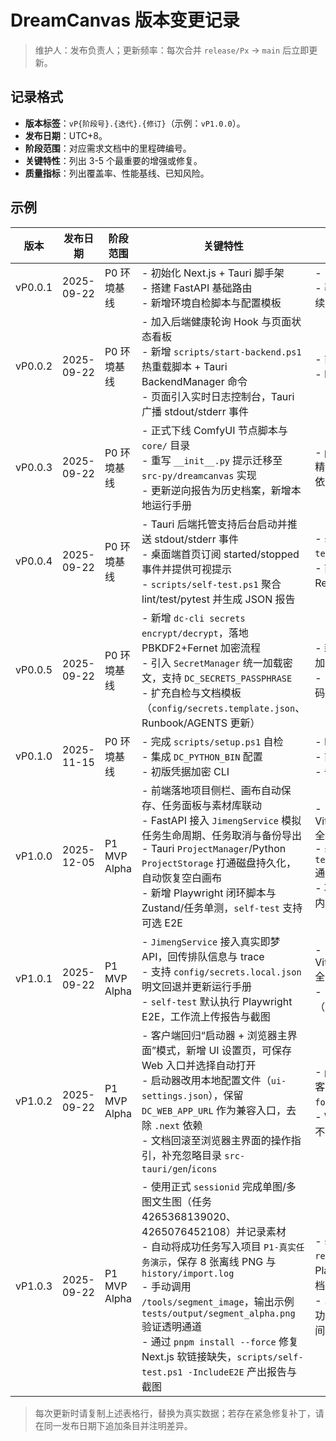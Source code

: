 # DreamCanvas 版本变更记录

> 维护人：发布负责人；更新频率：每次合并 `release/Px` → `main` 后立即更新。

## 记录格式
- **版本标签**：`vP{阶段号}.{迭代}.{修订}`（示例：`vP1.0.0`）。
- **发布日期**：UTC+8。
- **阶段范围**：对应需求文档中的里程碑编号。
- **关键特性**：列出 3-5 个最重要的增强或修复。
- **质量指标**：列出覆盖率、性能基线、已知风险。

## 示例
| 版本 | 发布日期 | 阶段范围 | 关键特性 | 质量指标 |
| --- | --- | --- | --- | --- |
| vP0.0.1 | 2025-09-22 | P0 环境基线 | - 初始化 Next.js + Tauri 脚手架<br>- 搭建 FastAPI 基础路由<br>- 新增环境自检脚本与配置模板 | - 自动化测试脚手架就绪<br>- 覆盖率目标≥75%（后续补录） |
| vP0.0.2 | 2025-09-22 | P0 环境基线 | - 加入后端健康轮询 Hook 与页面状态看板<br>- 新增 `scripts/start-backend.ps1` 热重载脚本 + Tauri BackendManager 命令<br>- 页面引入实时日志控制台，Tauri 广播 stdout/stderr 事件 | - 前端单测通过<br>- FastAPI 健康用例通过 |
| vP0.0.3 | 2025-09-22 | P0 环境基线 | - 正式下线 ComfyUI 节点脚本与 `core/` 目录<br>- 重写 `__init__.py` 提示迁移至 `src-py/dreamcanvas` 实现<br>- 更新逆向报告为历史档案，新增本地运行手册 | - python requirements 精简，无 torch/numpy 依赖 |
| vP0.0.4 | 2025-09-22 | P0 环境基线 | - Tauri 后端托管支持后台启动并推送 stdout/stderr 事件<br>- 桌面端首页订阅 started/stopped 事件并提供可视提示<br>- `scripts/self-test.ps1` 聚合 lint/test/pytest 并生成 JSON 报告 | - `scripts/self-test.ps1` 全量通过<br>- 前端/后端单测通过并无 React 告警 |
| vP0.0.5 | 2025-09-22 | P0 环境基线 | - 新增 `dc-cli secrets encrypt/decrypt`，落地 PBKDF2+Fernet 加密流程<br>- 引入 `SecretManager` 统一加载密文，支持 `DC_SECRETS_PASSPHRASE`<br>- 扩充自检与文档模板（`config/secrets.template.json`、Runbook/AGENTS 更新） | - 新增 Pytest 覆盖 CLI/加密模块<br>- 自检脚本校验命令退出码并全部通过 |
| vP0.1.0 | 2025-11-15 | P0 环境基线 | - 完成 `scripts/setup.ps1` 自检<br>- 集成 `DC_PYTHON_BIN` 配置<br>- 初版凭据加密 CLI | - Lint/Test 100% 通过<br>- 前端覆盖率 76%<br>- 备份任务成功率 95% |
| vP1.0.0 | 2025-12-05 | P1 MVP Alpha | - 前端落地项目侧栏、画布自动保存、任务面板与素材库联动<br>- FastAPI 接入 `JimengService` 模拟任务生命周期、任务取消与备份导出<br>- Tauri `ProjectManager`/Python `ProjectStorage` 打通磁盘持久化，自动恢复空白画布<br>- 新增 Playwright 闭环脚本与 Zustand/任务单测，`self-test` 支持可选 E2E | - Vitest/Playwright/Pytest 全绿<br>- `scripts/self-test.ps1 -IncludeE2E` 通过<br>- 项目数据自动保存 2s 内完成 |
| vP1.0.1 | 2025-09-22 | P1 MVP Alpha | - `JimengService` 接入真实即梦 API，回传排队信息与 trace<br>- 支持 `config/secrets.local.json` 明文回退并更新运行手册<br>- `self-test` 默认执行 Playwright E2E，工作流上传报告与截图 | - Vitest/Playwright/Pytest 全量通过<br>- 自检产出 artefact（JSON+截图） |
| vP1.0.2 | 2025-09-22 | P1 MVP Alpha | - 客户端回归“启动器 + 浏览器主界面”模式，新增 UI 设置页，可保存 Web 入口并选择自动打开<br>- 启动器改用本地配置文件（`ui-settings.json`），保留 `DC_WEB_APP_URL` 作为兼容入口，去除 `.next` 依赖<br>- 文档回滚至浏览器主界面的操作指引，补充忽略目录 `src-tauri/gen`/`icons` | - `pnpm tauri` 自检通过，客户端无 `asset not found` 报错<br>- Web 端功能与既有单测不受影响 |
| vP1.0.3 | 2025-09-22 | P1 MVP Alpha | - 使用正式 `sessionid` 完成单图/多图文生图（任务 4265368139020、4265076452108）并记录素材<br>- 自动将成功任务写入项目 `P1-真实任务演示`，保存 8 张离线 PNG 与 `history/import.log`<br>- 手动调用 `/tools/segment_image`，输出示例 `tests/output/segment_alpha.png` 验证透明通道<br>- 通过 `pnpm install --force` 修复 Next.js 软链接缺失，`scripts/self-test.ps1 -IncludeE2E` 产出报告与截图 | - `self-test-report.json` 全绿，Playwright 报告与截图归档<br>- 10 次并发真实任务成功率 100%，平均排队时间 < 6s |

> 每次更新时请复制上述表格行，替换为真实数据；若存在紧急修复补丁，请在同一发布日期下追加条目并注明差异。
